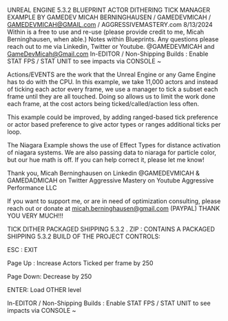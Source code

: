 UNREAL ENGINE 5.3.2 BLUEPRINT ACTOR DITHERING TICK MANAGER EXAMPLE BY GAMEDEV MICAH BERNINGHAUSEN / GAMEDEVMICAH / GAMEDEVMICAH@GMAIL.com / AGGRESSIVEMASTERY.com
8/13/2024 
Within is a free to use and re-use (please provide credit to me, Micah Berninghausen, when able.) Notes within Blueprints.
Any questions please reach out to me via Linkedin, Twitter or Youtube. @GAMEDEVMICAH and GameDevMicah@Gmail.com 
In-EDITOR / Non-Shipping Builds : Enable STAT FPS / STAT UNIT to see impacts via CONSOLE ~ 

Actions/EVENTS are the work that the Unreal Engine or any Game Engine has to do with the CPU. In this example, we take 11,000 actors and instead of ticking each actor every frame, we use a manager to tick a subset each frame until they are all touched. 
Doing so allows us to limit the work done each frame, at the cost actors being ticked/called/action less often. 

This example could be improved, by adding ranged-based tick preference or actor based preference to give actor types or ranges additional ticks per loop. 

The Niagara Example shows the use of Effect Types for distance activation of niagara systems. 
We are also passing data to niaraga for particle color, but our hue math is off. 
If you can help correct it, please let me know!

Thank you,
Micah Berninghausen on Linkedin
@GAMEDEVMICAH & GAMEDADMICAH on Twitter
Aggressive Mastery on Youtube
Aggressive Performance LLC

If you want to support me, or are in need of optimization consulting, please reach out or donate at micah.berninghausen@gmail.com (PAYPAL) THANK YOU VERY MUCH!!!

TICK DITHER PACKAGED SHIPPING 5.3.2 . ZIP : CONTAINS A PACKAGED SHIPPING 5.3.2 BUILD OF THE PROJECT
CONTROLS:

ESC : EXIT

Page Up : Increase Actors Ticked per frame by 250

Page Down: Decrease by 250

ENTER: Load OTHER level

In-EDITOR / Non-Shipping Builds : Enable STAT FPS / STAT UNIT to see impacts via CONSOLE ~ 
